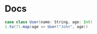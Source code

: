 # Docs

```scala vork
case class User(name: String, age: Int)
1.to(7).map(age => User("John", age))
```
